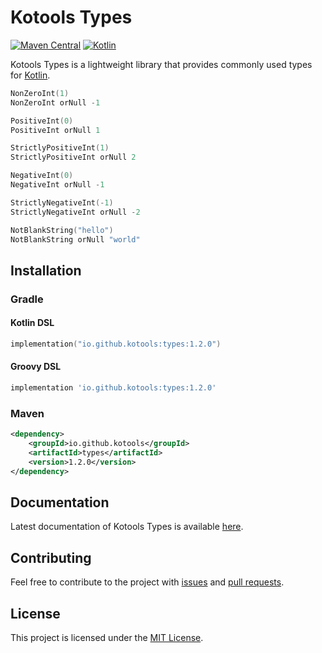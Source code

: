 # Kotools Types

[![Maven Central](https://img.shields.io/maven-central/v/io.github.kotools/types)](https://search.maven.org/artifact/io.github.kotools/types)
[![Kotlin](https://img.shields.io/badge/kotlin-1.5.31-blue.svg?logo=kotlin)][kotlin]

Kotools Types is a lightweight library that provides commonly used types for
[Kotlin].

```kotlin
NonZeroInt(1)
NonZeroInt orNull -1

PositiveInt(0)
PositiveInt orNull 1

StrictlyPositiveInt(1)
StrictlyPositiveInt orNull 2

NegativeInt(0)
NegativeInt orNull -1

StrictlyNegativeInt(-1)
StrictlyNegativeInt orNull -2

NotBlankString("hello")
NotBlankString orNull "world"
```

[kotlin]: https://kotlinlang.org

## Installation

### Gradle

#### Kotlin DSL

```kotlin
implementation("io.github.kotools:types:1.2.0")
```

#### Groovy DSL

```groovy
implementation 'io.github.kotools:types:1.2.0'
```

### Maven

```xml
<dependency>
    <groupId>io.github.kotools</groupId>
    <artifactId>types</artifactId>
    <version>1.2.0</version>
</dependency>
```

## Documentation

Latest documentation of Kotools Types is available
[here](https://kotools.github.io/types).

## Contributing

Feel free to contribute to the project with
[issues](https://github.com/kotools/types/issues) and
[pull requests](https://github.com/kotools/types/pulls).

## License

This project is licensed under the
[MIT License](https://choosealicense.com/licenses/mit).
